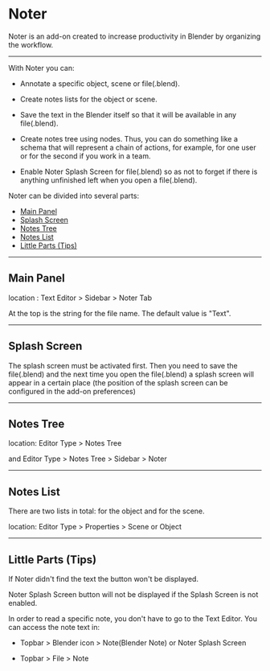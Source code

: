 # <a name="noter">Noter</a>
Noter is an add-on created to increase productivity in Blender by organizing the workflow.

---

With Noter you can:

* Annotate a specific object, scene or file(.blend).

* Create notes lists for the object or scene.

* Save the text in the Blender itself so that it will be available in any file(.blend).

* Create notes tree using nodes. Thus, you can do something like a schema that will represent a chain of actions, for example, for one user or for the second if you work in a team.

* Enable Noter Splash Screen for file(.blend) so as not to forget if there is anything unfinished left when you open a file(.blend).


Noter can be divided into several parts:

* <a href="#main_panel">Main Panel</a>
* <a href="#splash_screen">Splash Screen</a>
* <a href="#notes_tree">Notes Tree</a>
* <a href="#notes_list">Notes List</a>
* <a href="#little_parts">Little Parts (Tips)</a>

---

## <a name="main_panel">Main Panel</a>
location : Text Editor > Sidebar > Noter Tab

At the top is the string for the file name. The default value is "Text".

---

## <a name="splash_screen">Splash Screen</a>
The splash screen must be activated first. Then you need to save the file(.blend) and the next time you open the file(.blend) a splash screen will appear in a certain place (the position of the splash screen can be configured in the add-on preferences)

---

## <a name="notes_tree">Notes Tree</a>

location: Editor Type > Notes Tree

and Editor Type > Notes Tree > Sidebar > Noter

---

## <a name="notes_list">Notes List</a>

There are two lists in total: for the object and for the scene.

location: Editor Type > Properties > Scene or Object

---

## <a name="little_parts">Little Parts (Tips)</a>

If Noter didn't find the text the button won't be displayed.

Noter Splash Screen button will not be displayed if the Splash Screen is not enabled.

In order to read a specific note, you don't have to go to the Text Editor. You can access the note text in:
* Topbar > Blender icon > Note(Blender Note) or Noter Splash Screen

* Topbar > File > Note











